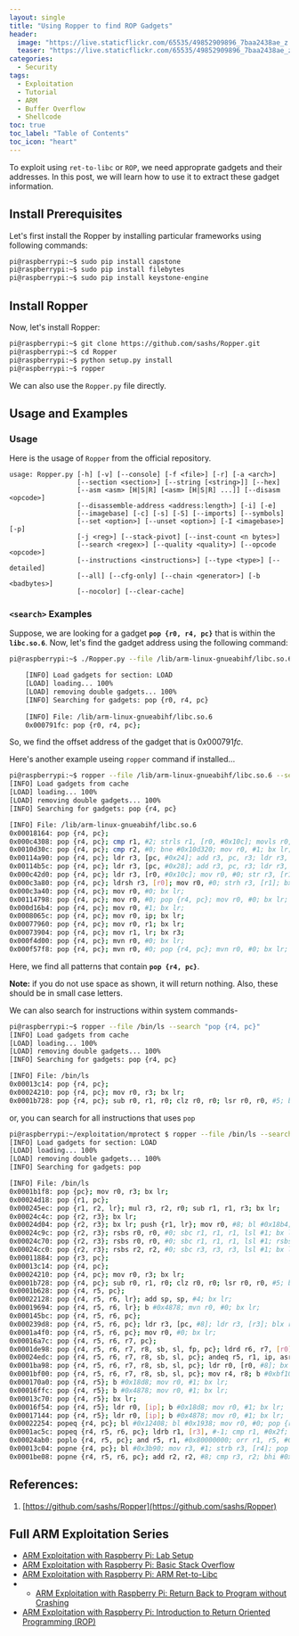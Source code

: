 ```yaml
---
layout: single
title: "Using Ropper to find ROP Gadgets"
header:
  image: "https://live.staticflickr.com/65535/49852909896_7baa2438ae_z.jpg"
  teaser: "https://live.staticflickr.com/65535/49852909896_7baa2438ae_z.jpg"
categories:
  - Security
tags:
  - Exploitation
  - Tutorial
  - ARM
  - Buffer Overflow
  - Shellcode
toc: true
toc_label: "Table of Contents"
toc_icon: "heart"
---
```


To exploit using `ret-to-libc` or `ROP`, we need approprate gadgets and their addresses. In this post, we will learn how to use it to extract these gadget information.

## Install Prerequisites
Let's first install the Ropper by installing particular frameworks using following commands:

```bash
pi@raspberrypi:~$ sudo pip install capstone
pi@raspberrypi:~$ sudo pip install filebytes
pi@raspberrypi:~$ sudo pip install keystone-engine
```

## Install Ropper
Now, let's install Ropper:
```bash
pi@raspberrypi:~$ git clone https://github.com/sashs/Ropper.git
pi@raspberrypi:~$ cd Ropper
pi@raspberrypi:~$ python setup.py install
pi@raspberrypi:~$ ropper
```

We can also use the `Ropper.py` file directly. 

## Usage and Examples
### Usage
Here is the usage of `Ropper` from the official repository.
```
usage: Ropper.py [-h] [-v] [--console] [-f <file>] [-r] [-a <arch>]
                 [--section <section>] [--string [<string>]] [--hex]
                 [--asm <asm> [H|S|R] [<asm> [H|S|R] ...]] [--disasm <opcode>]
                 [--disassemble-address <address:length>] [-i] [-e]
                 [--imagebase] [-c] [-s] [-S] [--imports] [--symbols]
                 [--set <option>] [--unset <option>] [-I <imagebase>] [-p]
                 [-j <reg>] [--stack-pivot] [--inst-count <n bytes>]
                 [--search <regex>] [--quality <quality>] [--opcode <opcode>]
                 [--instructions <instructions>] [--type <type>] [--detailed]
                 [--all] [--cfg-only] [--chain <generator>] [-b <badbytes>]
                 [--nocolor] [--clear-cache]
```

### `<search>` Examples
Suppose, we are looking for a gadget **`pop {r0, r4, pc}`** that is within the **`libc.so.6`**. Now, let's find the gadget address using the following command:
```bash
pi@raspberrypi:~$ ./Ropper.py --file /lib/arm-linux-gnueabihf/libc.so.6 --search "pop {r0, r4, pc}"

    [INFO] Load gadgets for section: LOAD
    [LOAD] loading... 100%
    [LOAD] removing double gadgets... 100%
    [INFO] Searching for gadgets: pop {r0, r4, pc}
    
    [INFO] File: /lib/arm-linux-gnueabihf/libc.so.6
    0x000791fc: pop {r0, r4, pc};
```
So, we find the offset address of the gadget that is $0x000791fc$.

Here's another example useing `ropper` command if installed...
```bash
pi@raspberrypi:~$ ropper --file /lib/arm-linux-gnueabihf/libc.so.6 --search "pop {r4, pc}"
[INFO] Load gadgets from cache
[LOAD] loading... 100%
[LOAD] removing double gadgets... 100%
[INFO] Searching for gadgets: pop {r4, pc}

[INFO] File: /lib/arm-linux-gnueabihf/libc.so.6
0x00018164: pop {r4, pc}; 
0x000c4308: pop {r4, pc}; cmp r1, #2; strls r1, [r0, #0x10c]; movls r0, #0; movhi r0, #0x16; bx lr; 
0x0010d30c: pop {r4, pc}; cmp r2, #0; bne #0x10d320; mov r0, #1; bx lr; 
0x00114a90: pop {r4, pc}; ldr r3, [pc, #0x24]; add r3, pc, r3; ldr r3, [r3]; ldr r3, [r3]; blx r3; 
0x00114b5c: pop {r4, pc}; ldr r3, [pc, #0x28]; add r3, pc, r3; ldr r3, [r3]; ldr r3, [r3, #4]; blx r3; 
0x000c42d0: pop {r4, pc}; ldr r3, [r0, #0x10c]; mov r0, #0; str r3, [r1]; bx lr; 
0x000c3a80: pop {r4, pc}; ldrsh r3, [r0]; mov r0, #0; strh r3, [r1]; bx lr; 
0x000c3a40: pop {r4, pc}; mov r0, #0; bx lr; 
0x00114798: pop {r4, pc}; mov r0, #0; pop {r4, pc}; mov r0, #0; bx lr; 
0x000d16b4: pop {r4, pc}; mov r0, #1; bx lr; 
0x0008065c: pop {r4, pc}; mov r0, ip; bx lr; 
0x00077960: pop {r4, pc}; mov r0, r1; bx lr; 
0x00073904: pop {r4, pc}; mov r1, lr; bx r3; 
0x000f4d00: pop {r4, pc}; mvn r0, #0; bx lr; 
0x000f57f8: pop {r4, pc}; mvn r0, #0; pop {r4, pc}; mvn r0, #0; bx lr;
```

Here, we find all patterns that contain **`pop {r4, pc}`**. 

**Note:** if you do not use space as shown, it will return nothing. Also, these should be in small case letters.

We can also search for instructions within system commands-
```bash
pi@raspberrypi:~$ ropper --file /bin/ls --search "pop {r4, pc}"
[INFO] Load gadgets from cache
[LOAD] loading... 100%
[LOAD] removing double gadgets... 100%
[INFO] Searching for gadgets: pop {r4, pc}

[INFO] File: /bin/ls
0x00013c14: pop {r4, pc}; 
0x00024210: pop {r4, pc}; mov r0, r3; bx lr; 
0x0001b728: pop {r4, pc}; sub r0, r1, r0; clz r0, r0; lsr r0, r0, #5; bx lr;
```

or, you can search for all instructions that uses `pop`
```bash
pi@raspberrypi:~/exploitation/mprotect $ ropper --file /bin/ls --search "pop"
[INFO] Load gadgets for section: LOAD
[LOAD] loading... 100%
[LOAD] removing double gadgets... 100%
[INFO] Searching for gadgets: pop

[INFO] File: /bin/ls
0x0001b1f8: pop {pc}; mov r0, r3; bx lr; 
0x00024d18: pop {r1, pc}; 
0x000245ec: pop {r1, r2, lr}; mul r3, r2, r0; sub r1, r1, r3; bx lr; 
0x00024c4c: pop {r2, r3}; bx lr; 
0x00024d04: pop {r2, r3}; bx lr; push {r1, lr}; mov r0, #8; bl #0x18b4; pop {r1, pc}; 
0x00024c9c: pop {r2, r3}; rsbs r0, r0, #0; sbc r1, r1, r1, lsl #1; bx lr; 
0x00024c70: pop {r2, r3}; rsbs r0, r0, #0; sbc r1, r1, r1, lsl #1; rsbs r2, r2, #0; sbc r3, r3, r3, lsl #1; bx lr; 
0x00024cc0: pop {r2, r3}; rsbs r2, r2, #0; sbc r3, r3, r3, lsl #1; bx lr; 
0x00011884: pop {r3, pc}; 
0x00013c14: pop {r4, pc}; 
0x00024210: pop {r4, pc}; mov r0, r3; bx lr; 
0x0001b728: pop {r4, pc}; sub r0, r1, r0; clz r0, r0; lsr r0, r0, #5; bx lr; 
0x0001b628: pop {r4, r5, pc}; 
0x00022128: pop {r4, r5, r6, lr}; add sp, sp, #4; bx lr; 
0x00019694: pop {r4, r5, r6, lr}; b #0x4878; mvn r0, #0; bx lr; 
0x000145bc: pop {r4, r5, r6, pc}; 
0x000239d8: pop {r4, r5, r6, pc}; ldr r3, [pc, #8]; ldr r3, [r3]; blx r3; 
0x0001a4f0: pop {r4, r5, r6, pc}; mov r0, #0; bx lr; 
0x00016a7c: pop {r4, r5, r6, r7, pc}; 
0x0001de98: pop {r4, r5, r6, r7, r8, sb, sl, fp, pc}; ldrd r6, r7, [r0]; mov r0, r6; mov r1, r7; blx r3; 
0x00024edc: pop {r4, r5, r6, r7, r8, sb, sl, pc}; andeq r5, r1, ip, asr r0; andeq r5, r1, r4, asr r0; bx lr; 
0x0001ba98: pop {r4, r5, r6, r7, r8, sb, sl, pc}; ldr r0, [r0, #8]; bx lr; 
0x0001bf00: pop {r4, r5, r6, r7, r8, sb, sl, pc}; mov r4, r8; b #0xbf10; ldr r0, [r4]; mov r1, r7; blx r6; 
0x000170a0: pop {r4, r5}; b #0x18d8; mov r0, #1; bx lr; 
0x00016ffc: pop {r4, r5}; b #0x4878; mov r0, #1; bx lr; 
0x00013c70: pop {r4, r5}; bx lr; 
0x00016f54: pop {r4, r5}; ldr r0, [ip]; b #0x18d8; mov r0, #1; bx lr; 
0x00017144: pop {r4, r5}; ldr r0, [ip]; b #0x4878; mov r0, #1; bx lr; 
0x00022254: popeq {r4, pc}; bl #0x12408; bl #0x1938; mov r0, #0; pop {r4, pc}; 
0x0001ac5c: popeq {r4, r5, r6, pc}; ldrb r1, [r3], #-1; cmp r1, #0x2f; beq #0xac54; pop {r4, r5, r6, pc}; 
0x00024ab0: poplo {r4, r5, pc}; and r5, r1, #0x80000000; orr r1, r5, #0x7f000000; orr r1, r1, #0xf00000; mov r0, #0; pop {r4, r5, pc}; 
0x00013c04: popne {r4, pc}; bl #0x3b90; mov r3, #1; strb r3, [r4]; pop {r4, pc}; 
0x0001be08: popne {r4, r5, r6, pc}; add r2, r2, #8; cmp r3, r2; bhi #0xbe00; mov r0, #0; pop {r4, r5, r6, pc};
```



## References:
1. [https://github.com/sashs/Ropper](https://github.com/sashs/Ropper)


## Full ARM Exploitation Series
* [ARM Exploitation with Raspberry Pi: Lab Setup](https://shantoroy.com/security/ARM-exploitation-Raspberry-Pi-lab-setup/)
* [ARM Exploitation with Raspberry Pi: Basic Stack Overflow](https://shantoroy.com/security/ARM-exploitation-raspberry-pi-stack-overflow/)
* [ARM Exploitation with Raspberry Pi: ARM Ret-to-Libc](https://shantoroy.com/security/ret-to-libc-arm-exploitation-raspberry-pi/)
* * [ARM Exploitation with Raspberry Pi: Return Back to Program without Crashing](https://shantoroy.com/security/avoid-segmentation-fault-return-from-shellcode/)
* [ARM Exploitation with Raspberry Pi: Introduction to Return Oriented Programming (ROP)](https://shantoroy.com/security/simple-rop-arm-exploitation-return-oriented-programming/)
<!--stackedit_data:
eyJoaXN0b3J5IjpbLTEzOTk5Nzg0NzUsLTI5NDM4MzAsMjU4Mj
M0MzgxXX0=
-->